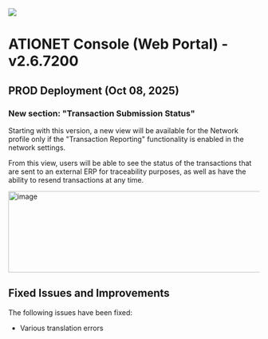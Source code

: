 <img src="https://github.com/Ationet/ationetdocs/raw/master/Content/Images/ATIOnetLogo_250x70.png" />
</p>

# ATIONET Console (Web Portal) - v2.6.7200

## PROD Deployment (Oct 08, 2025)

### New section: **"Transaction Submission Status"**
Starting with this version, a new view will be available for the Network profile only if the "Transaction Reporting" functionality is enabled in the network settings.

From this view, users will be able to see the status of the transactions that are sent to an external ERP for traceability purposes, as well as have the ability to resend transactions at any time.

<img width="772" height="163" alt="image" src="https://github.com/user-attachments/assets/a5d67c20-9a8b-4a31-8521-819136ec725b" />


## Fixed Issues and Improvements
The following issues have been fixed:  
- Various translation errors
